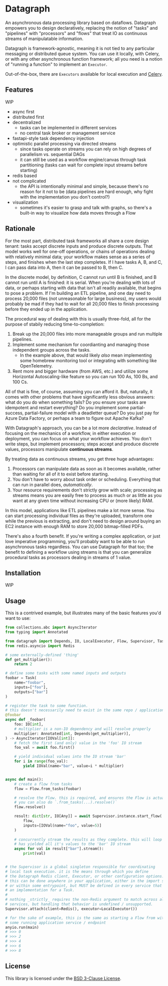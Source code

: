 # Datagraph

An asynchronous data processing library based on dataflows. Datagraph empowers you to design declaratively, replacing the notion of "tasks" and "pipelines" with "processors" and "flows" that treat IO as continuous streams of manipulatable information.

Datagraph is framework-agnostic, meaning it is not tied to any particular messaging or distributed queue system. You can use it locally, with Celery,
or with any other asynchronous function framework; all you need is a notion of "running a function" to implement an `Executor`.

Out-of-the-box, there are `Executors` available for local execution and [Celery](https://docs.celeryq.dev/en/stable/index.html).

## Features

WIP

- async first
- distributed first
- decentralized
    - tasks can be implemented in different services
    - no central task broker or management service
- fastapi-style task dependency injection
- optimistic parallel processing via directed streams
    - since tasks operate on streams you can rely on high degrees of parallelism vs. sequential DAGs
    - it can still be used as a workflow engine/canvas through task partitioning (tasks can wait for complete input streams before starting)
- redis based
- not complicated
    - the API is intentionally minimal and simple, because there's no reason for it not to be (data pipelines are hard enough, why fight with the implementation you don't control?)
- visualization
    - sometimes it's easier to grasp and talk with graphs, so there's a built-in way to visualize how data moves through a Flow

## Rationale

For the most part, distributed task frameworks all share a core design tenant: tasks accept discrete inputs and produce discrete outputs.
That model works well for one-off operations, or chains of operations dealing with relatively minimal data; your workflow makes sense as a series of steps, and
finishes when the last step completes. If I have tasks A, B, and C, I can pass data into A, then it can be passed to B, then C.

In the discrete model, by definition, C cannot run until B is finished, and B cannot run until A is finished: it is serial. When you're dealing with lots of
data, or perhaps starting with data that isn't all readily available, that begins to pose a problem. If I'm building an ETL pipeline, and one day need to process 20,000 files (not unreasonable for large business), my users would probably be mad if they had to wait for all 20,000 files to finish processing before they ended up in the application.

The procedural way of dealing with this is usually three-fold, all for the purpose of stabily reducing time-to-completion:
1. Break up the 20,000 files into more manageable groups and run multiple pipelines.
2. Implement some mechanism for coordianting and managing those independent groups across the tasks.
    - In the example above, that would likely _also_ mean implementing some homebrew monitoring tool or integrating with something like OpenTelemetry.
3. Rent more and bigger hardware (from AWS, etc.) and utilize some Horizontal Autoscaling-like feature so you can run 100 As, 100 Bs, and 100 Cs.

All of that is fine, of course, assuming you can afford it. But, naturally, it comes with other problems that have significantly less obvious answers: what do you do when something fails? Do you ensure your tasks are idempotent and restart everything? Do you implement some partial-success, partial-failure model with a deadletter queue? Do you just pay for Azure Data Factory, or perhaps a team to figure out Apache Kafka?

With Datagraph's approach, you can be a lot more _declarative_. Instead of focusing on the mechanics of a workflow, in either execution or deployment, you can focus on what your workflow achieves. You don't write steps, but implement processors; steps accept and produce discrete values, processors manipulate **continuous streams**.

By treating data as continuous streams, you get three huge advantages:
1. Processors can manipulate data as soon as it becomes available, rather than waiting for all of it to exist before starting.
2. You don't have to worry about task order or scheduling. Everything that can run in parallel does, _automatically_.
3. Your resource requirements don't strictly grow with scale; processing as streams means you are easily free to process as much or as little as you want at any given time without increasing CPU or (more likely) RAM.

In this model, applications like ETL pipelines make a lot more sense. You can start processing individual files as they're uploaded, transform one while the previous is extracting, and don't need to design around buying an EC2 instance with enough RAM to store 20,000 bitmap-filled PDFs.

There's also a fourth benefit. If you're writing a complex application, or just love imperative programming, you'll probably want to be able to run asynchronous tasks regardless. You can use Datagraph for that too; the benefit to defining a workflow using streams is that you can generalize procedural tasks as processors dealing in streams of 1 value.

## Installation

WIP

## Usage

This is a contrived example, but illustrates many of the basic features you'd want to use:

```python
from collections.abc import AsyncIterator
from typing import Annotated

from datagraph import Depends, IO, LocalExecutor, Flow, Supervisor, Task
from redis.asyncio import Redis

# some externally-defined 'thing'
def get_multiplier():
    return 2

# define some tasks with some named inputs and outputs
foobar = Task(
    name="foobar",
    inputs=["foo"],
    outputs=["bar"]
)

# register the task to some function.
# this doesn't necessarily need to exist in the same repo / application / service that starts the Flow
@foobar
async def _foobar(
    foo: IO[int],
    # multiplier is a non-IO dependency and will resolve properly
    multiplier: Annotated[int, Depends(get_multiplier)],
) -> AsyncIterator[IOVal[int]]:
    # fetch the first (and only) value in the 'foo' IO stream
    foo_val = await foo.first()

    # yield individual values into the IO stream 'bar'
    for i in range(foo_val):
        yield IOVal(name="bar", value=i * multiplier)


async def main():
    # create a flow from tasks
    flow = Flow.from_tasks(foobar)

    # resolve the Flow. this is required, and ensures the Flow is actually executable.
    # you can also do `.from_tasks(...).resolve()`
    flow.resolve()

    result: dict[str, IO[Any]] = await Supervisor.instance.start_flow(
        flow, 
        inputs=[IOVal(name="foo", value=5)]
    )
    
    # concurrently stream the results as they complete. this will loop until foobar
    # has yielded all it's values to the 'bar' IO stream
    async for val in result["bar"].stream():
        print(val)


# the Supervisor is a global singleton responsible for coordinating
# local task execution. it is the means through which you define
# the Datagraph Redis client, Executor, or other configuration options.
# this can be done anywhere in your application, either in the import scope
# or within some entrypoint, but MUST be defined in every service that provides
# an implementation for a Task.
#
# nothing _strictly_ requires the non-Redis argument to match across all task
# services, but handling that behavior is undefined / unsupported.
Supervisor.attach(client=Redis(), executor=LocalExecutor())

# for the sake of example, this is the same as starting a Flow from within
# some running application service / endpoint
anyio.run(main)
# >>> 0
# >>> 2
# >>> 4
# >>> 6
# >>> 8
```

## License

This library is licensed under the [BSD 3-Clause License](./LICENSE).
